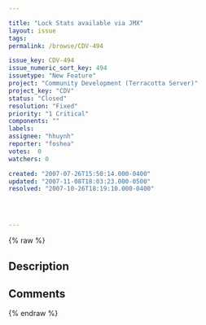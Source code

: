 ```yaml
---

title: "Lock Stats available via JMX"
layout: issue
tags: 
permalink: /browse/CDV-494

issue_key: CDV-494
issue_numeric_sort_key: 494
issuetype: "New Feature"
project: "Community Development (Terracotta Server)"
project_key: "CDV"
status: "Closed"
resolution: "Fixed"
priority: "1 Critical"
components: ""
labels: 
assignee: "hhuynh"
reporter: "foshea"
votes:  0
watchers: 0

created: "2007-07-26T15:50:14.000-0400"
updated: "2007-11-08T18:03:23.000-0500"
resolved: "2007-10-26T18:19:10.000-0400"




---
```


{% raw %}

## Description

<div markdown="1" class="description">



</div>

## Comments



{% endraw %}
